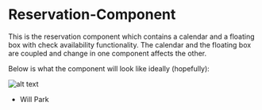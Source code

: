 # Reservation-Component
This is the reservation component which contains a calendar and a floating box with check availability functionality. The calendar and the floating box are coupled and change in one component affects the other.

Below is what the component will look like ideally (hopefully):

![alt text](https://github.com/Team-Danger/FEC-Reservation-Component/blob/master/Screenshot-20200616123502-1424x511.png?raw=true)

- Will Park
